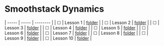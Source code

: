 # Smoothstack Dynamics

| ----- | ----- | -------- |
| &#9744; | Lesson 1 | [folder](./L1) |
| &#9744; | Lesson 2 | [folder](./L2) |
| &#9744; | Lesson 3 | [folder](./L3) |
| &#9744; | Lesson 4 | [folder](./L4) |
| &#9744; | Lesson 5 | [folder](./L5) |
| &#9744; | Lesson 6 | [folder](./L6) |
| &#9744; | Lesson 7 | [folder](./L7) |
| &#9744; | Lesson 8 | [folder](./L8) |
| &#9744; | Lesson 9 | [folder](./L9) |
| &#9744; | Lesson 10 | [folder](./L10) |

